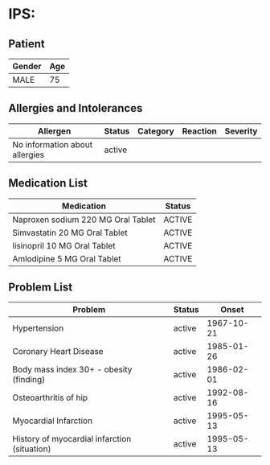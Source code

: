 # IPS:

## Patient

|Gender|Age|
|---|---|
|MALE|75|

## Allergies and Intolerances

|Allergen|Status|Category|Reaction|Severity|
|---|---|---|---|---|
|No information about allergies|active||||

## Medication List

|Medication|Status|
|---|---|
|Naproxen sodium 220 MG Oral Tablet|ACTIVE|
|Simvastatin 20 MG Oral Tablet|ACTIVE|
|lisinopril 10 MG Oral Tablet|ACTIVE|
|Amlodipine 5 MG Oral Tablet|ACTIVE|

## Problem List

|Problem|Status|Onset|
|---|---|---|
|Hypertension|active|1967-10-21|
|Coronary Heart Disease|active|1985-01-26|
|Body mass index 30+ - obesity (finding)|active|1986-02-01|
|Osteoarthritis of hip|active|1992-08-16|
|Myocardial Infarction|active|1995-05-13|
|History of myocardial infarction (situation)|active|1995-05-13|
